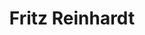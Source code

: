 ---
title: Fritz Reinhardt

faction:
  sort: Reinhardt
  given: Reinhardt

parents:
  - name: "Albrecht Reinhardt"
    type: "Father"
  - name: "Camille Reinhardt"
    type: "Mother"

partners:
  - name: "Lena Del Vecchio"
    type: "Fiancee"

char_data:
  - element_title: "Pronouns"
    element: ""
  - element_title: "Race"
    element: ""
  - element_title: "Age"
    element: ""
  - element_title: "Height"
    element: ""
  - element_title: "Hair"
    element: ""
  - element_title: "Skin"
    element: ""
  - element_title: "Eyes"
    element: ""

excerpt: "The betrothed of Elena Del Vecchio. Despite the prestige of the union, this pairing is shrouded in controversy due to past events involving Francesca Santini and Karl Reinhardt."
---